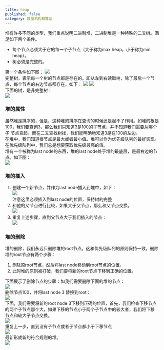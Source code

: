 ```yaml
---
title: heap
published: false
category: 数据机构和算法
---
```


堆有许多不同的类型，我们重点说明二进制堆，二进制堆是一种特殊的二叉树。满足如下两个条件。
* 每个节点必须大于它的每一个子节点（大于称为max heap，小于称为min heap）。
* 树必须是完整的。

第一个条件如下图：
![](/assets/algorithms/max-heap1.png)       
完整树，表示每一个树的节点都是存在的。即从左到右读取树，除了最后一个节点，每个节点的右边节点都存在。如下：
![](/assets/algorithms/complete-tree-1.png)
![](/assets/algorithms/complete-tree-2.png)     
下面的树，是非完整树：     
![](/assets/algorithms/non-complete-tree-1.png)     

### 堆的属性
虽然堆是排序的，但是，这种堆的排序在查询的时候还是起不了作用。如堆的根是100，我们要查询3，那么我们只知道3是100的子节点，并不知道我们需要从哪个子
节点查起。而在二叉查找树找，我们能明确地知道3是在100的左边。        
在堆中，我们知道根节点是最大或者最小值。堆可以作为优先级队列的最好实现。在优先级队列中，我们总是想要获取优先级最高的值。        
堆有一个被称为last node的东西，堆的last node处于堆的最底层，是最右边的节点。如下图：     
![](/assets/algorithms/last-node-1.png)     

### 堆的插入
1. 创建一个新节点，并作为last node插入到堆中，如下：       
![](/assets/algorithms/heap-insert-1.png)       
注意这里必须插入到last node的位置，保持树的完整        
1. 和他的父节点进行比较，如果大于父节点，那么和父节点交换。     
![](/assets/algorithms/heap-insert-2.png)     
1. 重复上述步骤，直到父节点大于我们插入的节点：       
![](/assets/algorithms/heap-insert-3.png)    

### 堆的删除
堆的删除，我们永远只删除堆的root节点。这和优先级队列的原则保持一致。删除堆的root节点有两个步骤：        
1. 删除原root节点，然后将last node移动到root节点的位置。
1. 此时堆的原则被打破，我们要将新的root节点下移到正确的位置。

下面展示了删除节点的步骤：如我们需要删除下面的堆的节点：        
![](/assets/algorithms/heap-delete-1.png)       
删除节点100，并将last node 3 替换到root：      
![](/assets/algorithms/heap-delete-2.png)       
下面，我们需要将新的root node 3下移到正确的位置，首先，我们检查下移节点的两个子节点那个大，如果下移的节点小于两个子节点中的较大者，我们将下移
节点和较大子节点交换。     
![](/assets/algorithms/heap-delete-3.png)   
重复上一步，直到没有子节点或者子节点都小于下移节点       
![](/assets/algorithms/heap-delete-4.png)   
最新形成新的符合规则的堆。       
![](/assets/algorithms/heap-delete-5.png)   